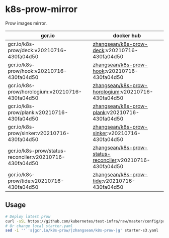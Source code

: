 # k8s-prow-mirror

Prow images mirror.

gcr.io | docker hub
---|---
gcr.io/k8s-prow/deck:v20210716-430fa04d50 | [zhangsean/k8s-prow-deck](https://hub.docker.com/r/zhangsean/k8s-prow-deck):v20210716-430fa04d50
gcr.io/k8s-prow/hook:v20210716-430fa04d50 | [zhangsean/k8s-prow-hook](https://hub.docker.com/r/zhangsean/k8s-prow-hook):v20210716-430fa04d50
gcr.io/k8s-prow/horologium:v20210716-430fa04d50 | [zhangsean/k8s-prow-horologium](https://hub.docker.com/r/zhangsean/k8s-prow-horologium):v20210716-430fa04d50
gcr.io/k8s-prow/plank:v20210716-430fa04d50 | [zhangsean/k8s-prow-plank](https://hub.docker.com/r/zhangsean/k8s-prow-plank):v20210716-430fa04d50
gcr.io/k8s-prow/sinker:v20210716-430fa04d50 | [zhangsean/k8s-prow-sinker](https://hub.docker.com/r/zhangsean/k8s-prow-sinker):v20210716-430fa04d50
gcr.io/k8s-prow/status-reconciler:v20210716-430fa04d50 | [zhangsean/k8s-prow-status-reconciler](https://hub.docker.com/r/zhangsean/k8s-prow-status-reconciler):v20210716-430fa04d50
gcr.io/k8s-prow/tide:v20210716-430fa04d50 | [zhangsean/k8s-prow-tide](https://hub.docker.com/r/zhangsean/k8s-prow-tide):v20210716-430fa04d50

## Usage

```bash
# Deploy latest prow
curl -sSL https://github.com/kubernetes/test-infra/raw/master/config/prow/cluster/starter-s3.yaml | sed 's|gcr.io/k8s-prow/|zhangsean/k8s-prow-|g' | kubectl apply -f -
# Or change local starter.yaml
sed -i '' 's|gcr.io/k8s-prow/|zhangsean/k8s-prow-|g' starter-s3.yaml
```
